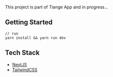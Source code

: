 This project is part of Tiange App and in progress...

## Getting Started

```
// run
yarn install && yarn run dev
```

## Tech Stack

- [NextJS](https://nextjs.org/)
- [TailwindCSS](https://tailwindcss.com/)
